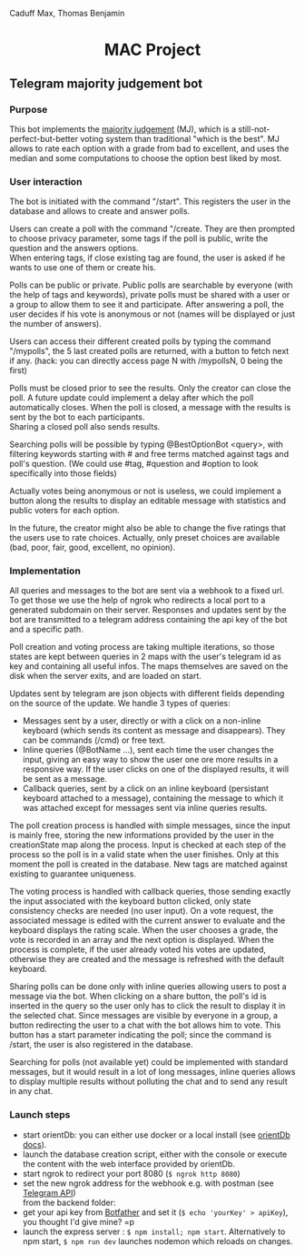 Caduff Max, Thomas Benjamin

# <center> MAC Project </center>
## Telegram majority judgement bot

### Purpose
This bot implements the [majority judgement](https://en.wikipedia.org/wiki/Majority_judgment) (MJ), which is a still-not-perfect-but-better voting system than traditional "which is the best". MJ allows to rate each option with a grade from bad to excellent, and uses the median and some computations to choose the option best liked by most.


### User interaction
The bot is initiated with the command "/start". This registers the user in the database and allows to create and answer polls.

Users can create a poll with the command "/create. They are then prompted to choose privacy parameter, some tags if the poll is public, write the question and the answers options.  
When entering tags, if close existing tag are found, the user is asked if he wants to use one of them or create his.

Polls can be public or private. Public polls are searchable by everyone (with the help of tags and keywords), private polls must be shared with a user or a group to allow them to see it and participate. After answering a poll, the user decides if his vote is anonymous or not (names will be displayed or just the number of answers).

Users can access their different created polls by typing the command "/mypolls", the 5 last created polls are returned, with a button to fetch next if any. (hack: you can directly access page N with /mypollsN, 0 being the first)

Polls must be closed prior to see the results. Only the creator can close the poll. A future update could implement a delay after which the poll automatically closes. When the poll is closed, a message with the results is sent by the bot to each participants.  
Sharing a closed poll also sends results.

Searching polls will be possible by typing @BestOptionBot \<query\>, with filtering keywords starting with # and free terms matched against tags and poll's question. (We could use #tag, #question and #option to look specifically into those fields)

Actually votes being anonymous or not is useless, we could implement a button along the results to display an editable message with statistics and public voters for each option.

In the future, the creator might also be able to change the five ratings that the users use to rate choices. Actually, only preset choices are available (bad, poor, fair, good, excellent, no opinion).

### Implementation

All queries and messages to the bot are sent via a webhook to a fixed url. To get those we use the help of ngrok who redirects a local port to a generated subdomain on their server. Responses and updates sent by the bot are transmitted to a telegram address containing the api key of the bot and a specific path.

Poll creation and voting process are taking multiple iterations, so those states are kept between queries in 2 maps with the user's telegram id as key and containing all useful infos. The maps themselves are saved on the disk when the server exits, and are loaded on start.

Updates sent by telegram are json objects with different fields depending on the source of the update. We handle 3 types of queries:   

- Messages sent by a user, directly or with a click on a non-inline keyboard (which sends its content as message and disappears). They can be commands (/cmd) or free text.
- Inline queries (@BotName ...), sent each time the user changes the input, giving an easy way to show the user one ore more results in a responsive way. If the user clicks on one of the displayed results, it will be sent as a message.
- Callback queries, sent by a click on an inline keyboard (persistant keyboard attached to a message), containing the message to which it was attached except for messages sent via inline queries results.

The poll creation process is handled with simple messages, since the input is mainly free, storing the new informations provided by the user in the creationState map along the process. Input is checked at each step of the process so the poll is in a valid state when the user finishes. Only at this moment the poll is created in the database. New tags are matched against existing to guarantee uniqueness.

The voting process is handled with callback queries, those sending exactly the input associated with the keyboard button clicked, only state consistency checks are needed (no user input). On a vote request, the associated message is edited with the current answer to evaluate and the keyboard displays the rating scale. When the user chooses a grade, the vote is recorded in an array and the next option is displayed. When the process is complete, if the user already voted his votes are updated, otherwise they are created and the message is refreshed with the default keyboard.

Sharing polls can be done only with inline queries allowing users to post a message via the bot. When clicking on a share button, the poll's id is inserted in the query so the user only has to click the result to display it in the selected chat. Since messages are visible by everyone in a group, a button redirecting the user to a chat with the bot allows him to vote. This button has a start parameter indicating the poll; since the command is /start, the user is also registered in the database.

Searching for polls (not available yet) could be implemented with standard messages, but it would result in a lot of long messages, inline queries allows to display multiple results without polluting the chat and to send any result in any chat.



### Launch steps

* start orientDb: you can either use docker or a local install (see [orientDb docs](https://orientdb.com/docs/last/Tutorial-Installation.html)).
* launch the database creation script, either with the console or execute the content with the web interface provided by orientDb.
* start ngrok to redirect your port 8080 (`$ ngrok http 8080`)
* set the new ngrok address for the webhook e.g. with postman (see [Telegram API](https://core.telegram.org/bots/api#setwebhook))  
from the backend folder:
* get your api key from [Botfather](https://t.me/botfather) and set it (`$ echo 'yourKey' > apiKey`), you thought I'd give mine? =p
* launch the express server : `$ npm install; npm start`. Alternatively to npm start, `$ npm run dev` launches nodemon which reloads on changes.




